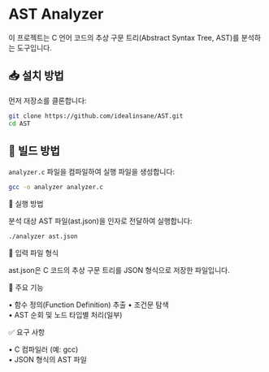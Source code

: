 # AST Analyzer

이 프로젝트는 C 언어 코드의 추상 구문 트리(Abstract Syntax Tree, AST)를 분석하는 도구입니다.

## 📥 설치 방법

먼저 저장소를 클론합니다:

```bash
git clone https://github.com/idealinsane/AST.git
cd AST
```

## 🔧 빌드 방법

`analyzer.c` 파일을 컴파일하여 실행 파일을 생성합니다:

```bash
gcc -o analyzer analyzer.c
```

🚀 실행 방법

분석 대상 AST 파일(ast.json)을 인자로 전달하여 실행합니다:

```bash
./analyzer ast.json
```

📂 입력 파일 형식

ast.json은 C 코드의 추상 구문 트리를 JSON 형식으로 저장한 파일입니다.

🧠 주요 기능

• 함수 정의(Function Definition) 추출
• 조건문 탐색  
• AST 순회 및 노드 타입별 처리(일부)

✅ 요구 사항

• C 컴파일러 (예: gcc)  
• JSON 형식의 AST 파일
